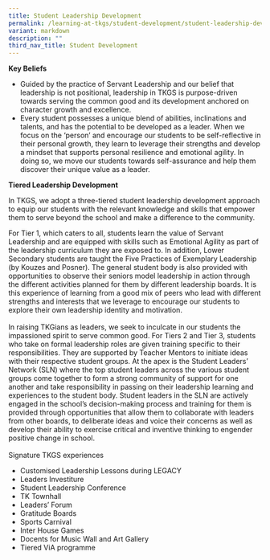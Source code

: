 ```yaml
---
title: Student Leadership Development
permalink: /learning-at-tkgs/student-development/student-leadership-development/
variant: markdown
description: ""
third_nav_title: Student Development
---
```

<style>
    ol.s { list-style-type: inherit; }
    .center-image { text-align: center; }
</style>

<b>Key Beliefs</b>
<ol class="s">
    <li>Guided by the practice of Servant Leadership and our belief that leadership is not positional, leadership in TKGS is purpose-driven towards serving the common good and its development anchored on character growth and excellence.</li>
    <li>Every student possesses a unique blend of abilities, inclinations and talents, and has the potential to be developed as a leader. When we focus on the ‘person’ and encourage our students to be self-reflective in their personal growth, they learn to leverage their strengths and develop a mindset that supports personal resilience and emotional agility. In doing so, we move our students towards self-assurance and help them discover their unique value as a leader.</li>
</ol>

<b>Tiered Leadership Development</b>
<p>In TKGS, we adopt a three-tiered student leadership development approach to equip our students with the relevant knowledge and skills that empower them to serve beyond the school and make a difference to the community.</p>

For Tier 1, which caters to all, students learn the value of Servant Leadership and are equipped with skills such as Emotional Agility as part of the leadership curriculum they are exposed to. In addition, Lower Secondary students are taught the Five Practices of Exemplary Leadership (by Kouzes and Posner). The general student body is also provided with opportunities to observe their seniors model leadership in action through the different activities planned for them by different leadership boards. It is this experience of learning from a good mix of peers who lead with different strengths and interests that we leverage to encourage our students to explore their own leadership identity and motivation. 
<br><br>
In raising TKGians as leaders, we seek to inculcate in our students the impassioned spirit to serve common good. For Tiers 2 and Tier 3, students who take on formal leadership roles are given training specific to their responsibilities. They are supported by Teacher Mentors to initiate ideas with their respective student groups. At the apex is the Student Leaders’ Network (SLN) where the top student leaders across the various student groups come together to form a strong community of support for one another and take responsibility in passing on their leadership learning and experiences to the student body. Student leaders in the SLN are actively engaged in the school’s decision-making process and training for them is provided through opportunities that allow them to collaborate with leaders from other boards, to deliberate ideas and voice their concerns as well as develop their ability to exercise critical and inventive thinking to engender positive change in school. 
<br><br>
Signature TKGS experiences<br>
<ol class="s">
	<li>Customised Leadership Lessons during LEGACY</li>
	<li>Leaders Investiture</li>
	<li>Student Leadership Conference</li>
	<li>TK Townhall</li>
	<li>Leaders’ Forum</li>
	<li>Gratitude Boards</li>
	<li>Sports Carnival</li>
	<li>Inter House Games</li>
	<li>Docents for Music Wall and Art Gallery</li>
	<li>Tiered ViA programme</li>
	</ol>
